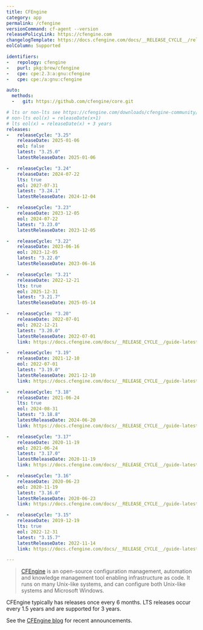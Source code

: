 ```yaml
---
title: CFEngine
category: app
permalink: /cfengine
versionCommand: cf-agent --version
releasePolicyLink: https://cfengine.com
changelogTemplate: https://docs.cfengine.com/docs/__RELEASE_CYCLE__/release-notes-whatsnew-changelog-core.html
eolColumn: Supported

identifiers:
-   repology: cfengine
-   purl: pkg:brew/cfengine
-   cpe: cpe:2.3:a:gnu:cfengine
-   cpe: cpe:/a:gnu:cfengine

auto:
  methods:
  -   git: https://github.com/cfengine/core.git

# lts or non-lts see https://cfengine.com/downloads/cfengine-community/
# non-lts eol(x) = releaseDate(x+1)
# lts eol(x) = releaseDate(x) + 3 years
releases:
-   releaseCycle: "3.25"
    releaseDate: 2025-01-06
    eol: false
    latest: "3.25.0"
    latestReleaseDate: 2025-01-06

-   releaseCycle: "3.24"
    releaseDate: 2024-07-22
    lts: true
    eol: 2027-07-31
    latest: "3.24.1"
    latestReleaseDate: 2024-12-04

-   releaseCycle: "3.23"
    releaseDate: 2023-12-05
    eol: 2024-07-22
    latest: "3.23.0"
    latestReleaseDate: 2023-12-05

-   releaseCycle: "3.22"
    releaseDate: 2023-06-16
    eol: 2023-12-05
    latest: "3.22.0"
    latestReleaseDate: 2023-06-16

-   releaseCycle: "3.21"
    releaseDate: 2022-12-21
    lts: true
    eol: 2025-12-31
    latest: "3.21.7"
    latestReleaseDate: 2025-05-14

-   releaseCycle: "3.20"
    releaseDate: 2022-07-01
    eol: 2022-12-21
    latest: "3.20.0"
    latestReleaseDate: 2022-07-01
    link: https://docs.cfengine.com/docs/__RELEASE_CYCLE__/guide-latest-release-whatsnew-changelog-core.html

-   releaseCycle: "3.19"
    releaseDate: 2021-12-10
    eol: 2022-07-01
    latest: "3.19.0"
    latestReleaseDate: 2021-12-10
    link: https://docs.cfengine.com/docs/__RELEASE_CYCLE__/guide-latest-release-whatsnew-changelog-core.html

-   releaseCycle: "3.18"
    releaseDate: 2021-06-24
    lts: true
    eol: 2024-08-31
    latest: "3.18.8"
    latestReleaseDate: 2024-06-20
    link: https://docs.cfengine.com/docs/__RELEASE_CYCLE__/guide-latest-release-whatsnew-changelog-core.html

-   releaseCycle: "3.17"
    releaseDate: 2020-11-19
    eol: 2021-06-24
    latest: "3.17.0"
    latestReleaseDate: 2020-11-19
    link: https://docs.cfengine.com/docs/__RELEASE_CYCLE__/guide-latest-release-whatsnew-changelog-core.html

-   releaseCycle: "3.16"
    releaseDate: 2020-06-23
    eol: 2020-11-19
    latest: "3.16.0"
    latestReleaseDate: 2020-06-23
    link: https://docs.cfengine.com/docs/__RELEASE_CYCLE__/guide-latest-release-whatsnew-changelog-core.html

-   releaseCycle: "3.15"
    releaseDate: 2019-12-19
    lts: true
    eol: 2022-12-31
    latest: "3.15.7"
    latestReleaseDate: 2022-11-14
    link: https://docs.cfengine.com/docs/__RELEASE_CYCLE__/guide-latest-release-whatsnew-changelog-core.html

---
```


> [CFEngine](https://cfengine.com) is an open-source configuration management, automation and
> knowledge management tool enabling infrastructure as code. It runs on many Unix-like systems, and
> can configure both Unix-like systems and Microsoft Windows.

CFEngine typically has releases once every 6 months. LTS releases occur every 1.5 years and are
supported for 3 years.

See the [CFEngine blog](https://cfengine.com/blog/) for recent announcements.
